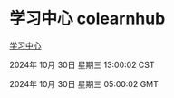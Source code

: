 # 学习中心 colearnhub
[学习中心](http://219.139.197.74:56308/colearnhub/)

2024年 10月 30日 星期三 13:00:02 CST

2024年 10月 30日 星期三 05:00:02 GMT
